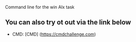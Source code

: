 Command line for the win Alx task

## You can also try ot out via the link below

- CMD: [CMD] (https://cmdchallenge.com)
